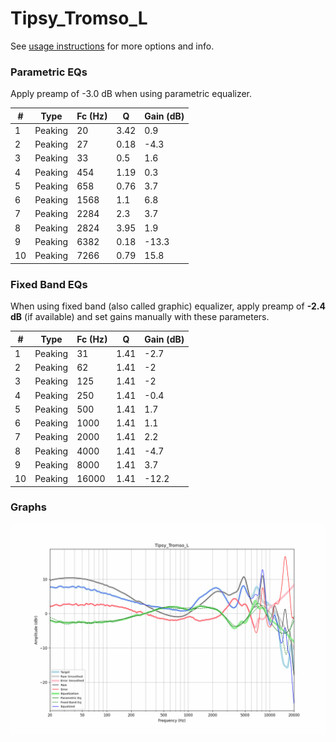 # Tipsy_Tromso_L
See [usage instructions](https://github.com/jaakkopasanen/AutoEq#usage) for more options and info.

### Parametric EQs
Apply preamp of -3.0 dB when using parametric equalizer.

|   # | Type    |   Fc (Hz) |    Q |   Gain (dB) |
|-----|---------|-----------|------|-------------|
|   1 | Peaking |        20 | 3.42 |         0.9 |
|   2 | Peaking |        27 | 0.18 |        -4.3 |
|   3 | Peaking |        33 | 0.5  |         1.6 |
|   4 | Peaking |       454 | 1.19 |         0.3 |
|   5 | Peaking |       658 | 0.76 |         3.7 |
|   6 | Peaking |      1568 | 1.1  |         6.8 |
|   7 | Peaking |      2284 | 2.3  |         3.7 |
|   8 | Peaking |      2824 | 3.95 |         1.9 |
|   9 | Peaking |      6382 | 0.18 |       -13.3 |
|  10 | Peaking |      7266 | 0.79 |        15.8 |

### Fixed Band EQs
When using fixed band (also called graphic) equalizer, apply preamp of **-2.4 dB** (if available) and set gains manually with these parameters.

|   # | Type    |   Fc (Hz) |    Q |   Gain (dB) |
|-----|---------|-----------|------|-------------|
|   1 | Peaking |        31 | 1.41 |        -2.7 |
|   2 | Peaking |        62 | 1.41 |        -2   |
|   3 | Peaking |       125 | 1.41 |        -2   |
|   4 | Peaking |       250 | 1.41 |        -0.4 |
|   5 | Peaking |       500 | 1.41 |         1.7 |
|   6 | Peaking |      1000 | 1.41 |         1.1 |
|   7 | Peaking |      2000 | 1.41 |         2.2 |
|   8 | Peaking |      4000 | 1.41 |        -4.7 |
|   9 | Peaking |      8000 | 1.41 |         3.7 |
|  10 | Peaking |     16000 | 1.41 |       -12.2 |

### Graphs
![](./Tipsy_Tromso_L.png)
